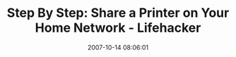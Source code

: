 ---
date: 2007-10-14 08:06:01
link:
  source: delicious
  source_url: https://del.icio.us/roytang
  text: 'Step By Step: Share a Printer on Your Home Network - Lifehacker'
  url: http://lifehacker.com/software/step-by-step/share-a-printer-on-your-home-network-309015.php
slug: step-by-step-share-a-printer-on-your-home-network-lifehacker
source: delicious
tags:
- howto
title: 'Step By Step: Share a Printer on Your Home Network - Lifehacker'
---